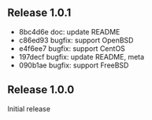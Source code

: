 ## Release 1.0.1

* 8bc4d6e doc: update README
* c86ed93 bugfix: support OpenBSD
* e4f6ee7 bugfix: support CentOS
* 197decf bugfix: update README, meta
* 090b1ae bugfix: support FreeBSD

## Release 1.0.0

Initial release
